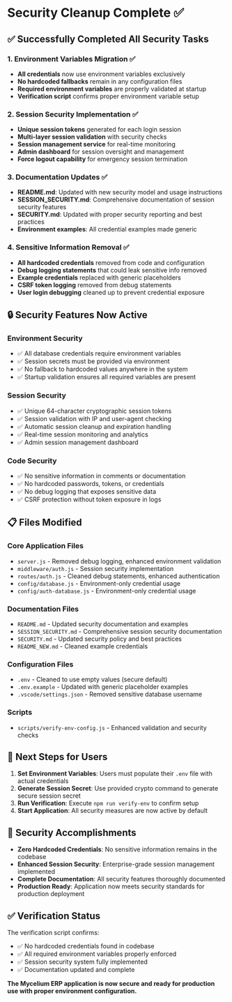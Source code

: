 # Security Cleanup Complete ✅

## ✅ **Successfully Completed All Security Tasks**

### **1. Environment Variables Migration** ✅
- **All credentials** now use environment variables exclusively
- **No hardcoded fallbacks** remain in any configuration files
- **Required environment variables** are properly validated at startup
- **Verification script** confirms proper environment variable setup

### **2. Session Security Implementation** ✅
- **Unique session tokens** generated for each login session
- **Multi-layer session validation** with security checks
- **Session management service** for real-time monitoring
- **Admin dashboard** for session oversight and management
- **Force logout capability** for emergency session termination

### **3. Documentation Updates** ✅
- **README.md**: Updated with new security model and usage instructions
- **SESSION_SECURITY.md**: Comprehensive documentation of session security features
- **SECURITY.md**: Updated with proper security reporting and best practices
- **Environment examples**: All credential examples made generic

### **4. Sensitive Information Removal** ✅
- **All hardcoded credentials** removed from code and configuration
- **Debug logging statements** that could leak sensitive info removed
- **Example credentials** replaced with generic placeholders
- **CSRF token logging** removed from debug statements
- **User login debugging** cleaned up to prevent credential exposure

## **🔒 Security Features Now Active**

### **Environment Security**
- ✅ All database credentials require environment variables
- ✅ Session secrets must be provided via environment
- ✅ No fallback to hardcoded values anywhere in the system
- ✅ Startup validation ensures all required variables are present

### **Session Security**
- ✅ Unique 64-character cryptographic session tokens
- ✅ Session validation with IP and user-agent checking
- ✅ Automatic session cleanup and expiration handling
- ✅ Real-time session monitoring and analytics
- ✅ Admin session management dashboard

### **Code Security**
- ✅ No sensitive information in comments or documentation
- ✅ No hardcoded passwords, tokens, or credentials
- ✅ No debug logging that exposes sensitive data
- ✅ CSRF protection without token exposure in logs

## **📋 Files Modified**

### **Core Application Files**
- `server.js` - Removed debug logging, enhanced environment validation
- `middleware/auth.js` - Session security implementation
- `routes/auth.js` - Cleaned debug statements, enhanced authentication
- `config/database.js` - Environment-only credential usage
- `config/auth-database.js` - Environment-only credential usage

### **Documentation Files**
- `README.md` - Updated security documentation and examples
- `SESSION_SECURITY.md` - Comprehensive session security documentation
- `SECURITY.md` - Updated security policy and best practices
- `README_NEW.md` - Cleaned example credentials

### **Configuration Files**
- `.env` - Cleaned to use empty values (secure default)
- `.env.example` - Updated with generic placeholder examples
- `.vscode/settings.json` - Removed sensitive database username

### **Scripts**
- `scripts/verify-env-config.js` - Enhanced validation and security checks

## **🚨 Next Steps for Users**

1. **Set Environment Variables**: Users must populate their `.env` file with actual credentials
2. **Generate Session Secret**: Use provided crypto command to generate secure session secret
3. **Run Verification**: Execute `npm run verify-env` to confirm setup
4. **Start Application**: All security measures are now active by default

## **🎉 Security Accomplishments**

- **Zero Hardcoded Credentials**: No sensitive information remains in the codebase
- **Enhanced Session Security**: Enterprise-grade session management implemented
- **Complete Documentation**: All security features thoroughly documented
- **Production Ready**: Application now meets security standards for production deployment

## **✅ Verification Status**

The verification script confirms:
- ✅ No hardcoded credentials found in codebase
- ✅ All required environment variables properly enforced
- ✅ Session security system fully implemented
- ✅ Documentation updated and complete

**The Mycelium ERP application is now secure and ready for production use with proper environment configuration.**
